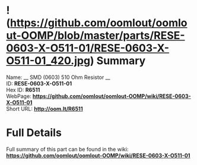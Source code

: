 
!(https://github.com/oomlout/oomlout-OOMP/blob/master/parts/RESE-0603-X-O511-01/RESE-0603-X-O511-01_420.jpg)
Summary
=================
  
Name: __ SMD (0603) 510 Ohm Resistor __    
ID: __RESE-0603-X-O511-01__   
Hex ID: __R6511__   
WebPage: __https://github.com/oomlout/oomlout-OOMP/wiki/RESE-0603-X-O511-01__   
Short URL: __http://oom.lt/R6511__   

Full Details
==========================
Full summary of this part can be found in the wiki:   
__https://github.com/oomlout/oomlout-OOMP/wiki/RESE-0603-X-O511-01__    

